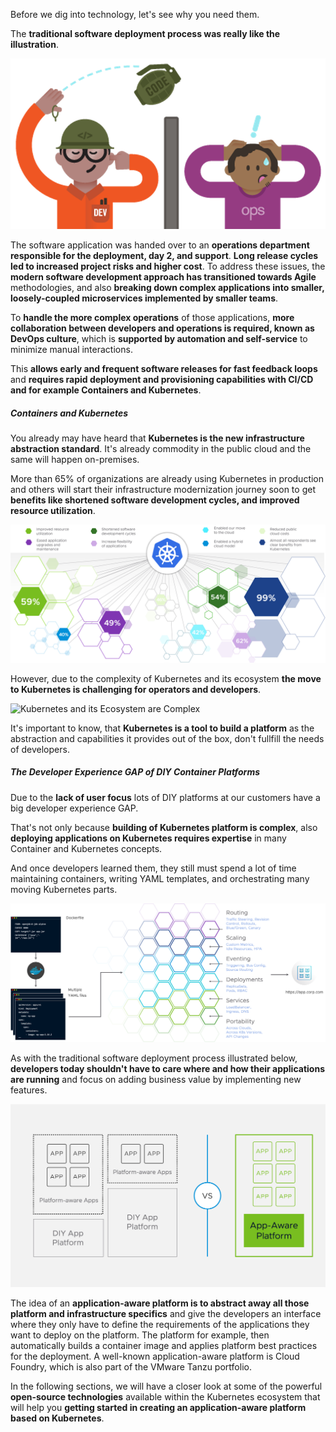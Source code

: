 Before we dig into technology, let's see why you need them.

The **traditional software deployment process was really like the illustration**. 

![Traditional Software Deployment Process](../images/devops.png)

The software application was handed over to an **operations department responsible for the deployment, day 2, and support**. 
**Long release cycles led to increased project risks and higher cost**. 
To address these issues, the **modern software development approach has transitioned towards Agile** methodologies, and also **breaking down complex applications into smaller, loosely-coupled microservices implemented by smaller teams**. 

To **handle the more complex operations** of those applications, **more collaboration between developers and operations is required, known as DevOps culture**, which is **supported by automation and self-service** to minimize manual interactions. 

This **allows early and frequent software releases for fast feedback loops** and **requires rapid deployment and provisioning capabilities with CI/CD and for example Containers and Kubernetes**.

##### Containers and Kubernetes

You already may have heard that **Kubernetes is the new infrastructure abstraction standard**.
It's already commodity in the public cloud and the same will happen on-premises.

More than 65% of organizations are already using Kubernetes in production and others will start their infrastructure modernization journey soon to get **benefits like shortened software development cycles, and improved resource utilization**.

![Take Advantage of Kubernetes Benefits](../images/kubernetes.png)

However, due to the complexity of Kubernetes and its ecosystem **the move to Kubernetes is challenging for operators and developers**. 

![Kubernetes and its Ecosystem are Complex](../images/kubernetes-ecosystem.png)

It's important to know, that **Kubernetes is a tool to build a platform** as the abstraction and capabilities it provides out of the box, don't fullfill the needs of developers.

##### The Developer Experience GAP of DIY Container Platforms

Due to the **lack of user focus** lots of DIY platforms at our customers have a big developer experience GAP.

That's not only because **building of Kubernetes platform is complex**, also **deploying applications on Kubernetes requires expertise** in many Container and Kubernetes concepts. 

And once developers learned them, they still must spend a lot of time maintaining containers, writing YAML templates, and orchestrating many moving Kubernetes parts.

![The developer experience on DIY platforms is lacking](../images/devx-gap.png)

As with the traditional software deployment process illustrated below, **developers today shouldn't have to care where and how their applications are running** and focus on adding business value by implementing new features.

![Removing the burden from the developers with an app-aware platform](../images/app-aware.png)

The idea of an **application-aware platform is to abstract away all those platform and infrastructure specifics** and give the developers an interface where they only have to define the requirements of the applications they want to deploy on the platform. 
The platform for example, then automatically builds a container image and applies platform best practices for the deployment. 
A well-known application-aware platform is Cloud Foundry, which is also part of the VMware Tanzu portfolio.

In the following sections, we will have a closer look at some of the powerful **open-source technologies** available within the Kubernetes ecosystem that will help you **getting started in creating an application-aware platform based on Kubernetes**.















